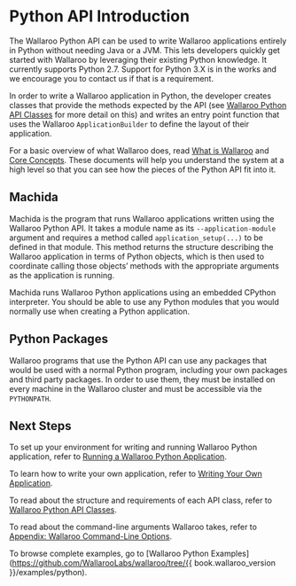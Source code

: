 # Python API Introduction

The Wallaroo Python API can be used to write Wallaroo applications entirely in Python without needing Java or a JVM. This lets developers quickly get started with Wallaroo by leveraging their existing Python knowledge. It currently supports Python 2.7. Support for Python 3.X is in the works and we encourage you to contact us if that is a requirement.

In order to write a Wallaroo application in Python, the developer creates classes that provide the methods expected by the API (see [Wallaroo Python API Classes](api.md) for more detail on this) and writes an entry point function that uses the Wallaroo `ApplicationBuilder` to define the layout of their application.

For a basic overview of what Wallaroo does, read [What is Wallaroo](/book/what-is-wallaroo.md) and [Core Concepts](/book/core-concepts/intro.md). These documents will help you understand the system at a high level so that you can see how the pieces of the Python API fit into it.

## Machida

Machida is the program that runs Wallaroo applications written using the Wallaroo Python API. It takes a module name as its `--application-module` argument and requires a method called `application_setup(...)` to be defined in that module. This method returns the structure describing the Wallaroo application in terms of Python objects, which is then used to coordinate calling those objects’ methods with the appropriate arguments as the application is running.

Machida runs Wallaroo Python applications using an embedded CPython interpreter. You should be able to use any Python modules that you would normally use when creating a Python application.

## Python Packages

Wallaroo programs that use the Python API can use any packages that would be used with a normal Python program, including your own packages and third party packages. In order to use them, they must be installed on every machine in the Wallaroo cluster and must be accessible via the `PYTHONPATH`.

## Next Steps

To set up your environment for writing and running Wallaroo Python application, refer to [Running a Wallaroo Python Application](running-a-wallaroo-python-application.md).

To learn how to write your own application, refer to [Writing Your Own Application](writing-your-own-application.md).

To read about the structure and requirements of each API class, refer to [Wallaroo Python API Classes](api.md).

To read about the command-line arguments Wallaroo takes, refer to [Appendix: Wallaroo Command-Line Options](/book/appendix/wallaroo-command-line-options.md).

To browse complete examples, go to [Wallaroo Python Examples](https://github.com/WallarooLabs/wallaroo/tree/{{ book.wallaroo_version }}/examples/python).
